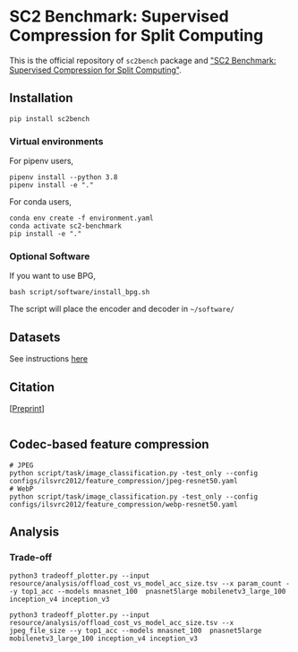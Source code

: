 # SC2 Benchmark: Supervised Compression for Split Computing
This is the official repository of `sc2bench` package and ["SC2 Benchmark: Supervised Compression for Split Computing"](#Citation).

## Installation
```shell
pip install sc2bench
```

### Virtual environments
For pipenv users,
```shell
pipenv install --python 3.8
pipenv install -e "."
```

For conda users,
```shell
conda env create -f environment.yaml
conda activate sc2-benchmark
pip install -e "."
```


### Optional Software
If you want to use BPG, 
```shell
bash script/software/install_bpg.sh
```

The script will place the encoder and decoder in `~/software/`


## Datasets
See instructions [here](script#datasets)

## Citation
[[Preprint]()]
```bibtex
```

## Codec-based feature compression
```shell
# JPEG
python script/task/image_classification.py -test_only --config configs/ilsvrc2012/feature_compression/jpeg-resnet50.yaml
# WebP
python script/task/image_classification.py -test_only --config configs/ilsvrc2012/feature_compression/webp-resnet50.yaml
```


## Analysis

### Trade-off

```shell
python3 tradeoff_plotter.py --input resource/analysis/offload_cost_vs_model_acc_size.tsv --x param_count --y top1_acc --models mnasnet_100  pnasnet5large mobilenetv3_large_100 inception_v4 inception_v3

python3 tradeoff_plotter.py --input resource/analysis/offload_cost_vs_model_acc_size.tsv --x jpeg_file_size --y top1_acc --models mnasnet_100  pnasnet5large mobilenetv3_large_100 inception_v4 inception_v3
```
